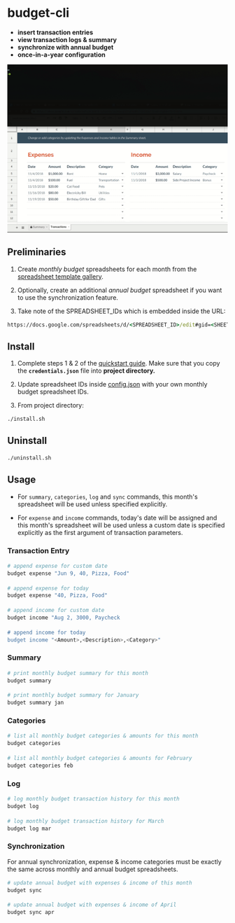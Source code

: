 # budget-cli
 * **insert transaction entries**
 * **view transaction logs & summary**
 * **synchronize with annual budget**
 * **once-in-a-year configuration**

![Demo](demo.gif)

## Preliminaries
 1. Create *monthly budget* spreadsheets for each month from the [spreadsheet template gallery](https://docs.google.com/spreadsheets/u/0/?ftv=1&folder=0ACoSgW1iveL-Uk9PVA).

 2. Optionally, create an additional *annual budget* spreadsheet if you want to use the synchronization feature.

 3. Take note of the SPREADSHEET_IDs which is embedded inside the URL:
``` cmd
https://docs.google.com/spreadsheets/d/<SPREADSHEET_ID>/edit#gid=<SHEET_ID>
```

## Install
 1. Complete steps 1 & 2 of the [quickstart guide](https://developers.google.com/sheets/api/quickstart/python). Make sure that you copy the **`credentials.json`** file into **project directory.**

 2. Update spreadsheet IDs inside [config.json](config.json) with your own monthly budget spreadsheet IDs.

 3. From project directory:
``` sh
./install.sh
```
 
## Uninstall
``` sh
./uninstall.sh
```

## Usage
 * For `summary`, `categories`, `log` and `sync` commands, this month's spreadsheet will be used unless specified explicitly.

 * For `expense` and `income` commands, today's date will be assigned and this month's spreadsheet will be used unless a custom date is specified explicitly as the first argument of transaction parameters.

### Transaction Entry
``` sh
# append expense for custom date
budget expense "Jun 9, 40, Pizza, Food"

# append expense for today
budget expense "40, Pizza, Food"

# append income for custom date
budget income "Aug 2, 3000, Paycheck

# append income for today
budget income "<Amount>,<Description>,<Category>"
```

### Summary
``` sh
# print monthly budget summary for this month
budget summary

# print monthly budget summary for January
budget summary jan
```

### Categories
``` sh
# list all monthly budget categories & amounts for this month
budget categories

# list all monthly budget categories & amounts for February
budget categories feb
```

### Log
``` sh
# log monthly budget transaction history for this month
budget log

# log monthly budget transaction history for March
budget log mar
```

### Synchronization
 For annual synchronization, expense & income categories must be exactly the same across monthly and annual budget spreadsheets.

``` sh
# update annual budget with expenses & income of this month
budget sync

# update annual budget with expenses & income of April
budget sync apr
```